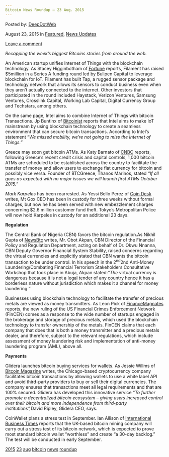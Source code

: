 ```yaml
---
Bitcoin News Roundup – 23 Aug. 2015
---
```

<article class="post-listing post-11321 post type-post status-publish format-standard has-post-thumbnail hentry  tag-2524 tag-2706 tag-aug tag-bitcoin tag-news tag-roundup">
    
<div class="post-inner">
    
    
    
<span>Posted by: <a href="https://www.deepdotweb.com/author/admin/" title="">DeepDotWeb </a></span>
    
    
<span>August 23, 2015</span>
<span>in <a href="https://www.deepdotweb.com/category/deepdot-news/" rel="category tag">Featured</a>, <a href="https://www.deepdotweb.com/category/news-updates/" rel="category tag">News Updates</a></span>
    
<span><a href="https://www.deepdotweb.com/2015/08/23/bitcoin-news-roundup-23-aug-2015/#respond">Leave a comment</a></span>
</p>        
<p><em>Recapping the week&#8217;s biggest Bitcoins stories from around the web. </em></p>
<p>An American startup unifies Internet of Things with the blockchain technology. As Stacey Higginbotham of <a href="http://fortune.com/2015/08/18/filament-blockchain-iot/">Fortune</a> reports, Filament has raised $5million in a Series A funding round led by Bullpen Capital to leverage blockchain for IoT. Filament has built Tap, a rugged sensor package and technology network that allows its sensors to conduct business even when they aren’t actually connected to the internet. Other investors that participated in the round included Haystack, Verizon Ventures, Samsung Ventures, Crosslink Capital, Working Lab Capital, Digital Currency Group and Techstars, among others.</p>
<p>On the same page, Intel aims to combine Internet of Things with bitcoin Transactions. Jp Buntinx of <a href="http://bitcoinist.net/intel-unify-internet-things-bitcoin-transactions/">Bitcoinist</a> reports that Intel aims to make IoT mainstream by using blockchain technology to create a seamless environment that can secure bitcoin transactions. According to Intel’s statement “<em>We missed mobility, we’re not going to miss the Internet of Things.”</em></p>
<p>Greece may soon get bitcoin ATMs. As Katy Barnato of <a href="http://www.cnbc.com/2015/08/19/greece-could-soon-get-1000-bitcoin-atms.html">CNBC</a> reports, following Greece’s recent credit crisis and capital controls, 1,000 bitcoin ATMs are scheduled to be established across the country to facilitate the transfer of money and allow users to exchange fiat currency for bitcoin and possibly vice versa. Founder of BTCGreece, Thanos Marinos, stated <em>“If all goes as expected with no major issues we will launch first ATMs October 2015.”</em></p>
<p><em>Mark Karpeles </em>has been rearrested. As Yessi Bello Perez of <a href="http://www.coindesk.com/former-ceo-of-bitcoin-exchange-mt-gox-re-arrested-in-japan/">Coin Desk</a> writes, Mt Gox CEO has been in custody for three weeks without formal charges, but now he has been served with new embezzlement charges concerning $2.6 million customer fund theft. Tokyo’s Metropolitan Police will now hold Karpeles in custody for an additional 23 days.</p>
<p><strong>Regulation</strong></p>
<p>The Central Bank of Nigeria (CBN) favors the bitcoin regulation.As Nikhil Gupta of <a href="http://www.newsbtc.com/2015/08/20/regulate-virtual-currency-cbn/">NewsBtc</a> writes, Mr. Obot Akpan, CBN Director of the Financial Policy and Regulation Department, acting on behalf of Dr. Okwu Nnanna, CBN Deputy Governor Financial System Stability, raised concerns regarding the virtual currencies and explicitly stated that CBN wants the bitcoin transaction to be under control. In his speech in the 2<sup>nd</sup>2nd Anti-Money Laundering/Combating Financial Terrorism Stakeholders Consultative Workshop that took place in Abuja, Akpan stated:<em>“T</em><em>he </em>virtual currency is dangerous because it is not a legal tender of any country hence it has a borderless nature without jurisdiction which makes it a channel for money laundering<em>.</em><em>”</em></p>
<p>Businesses using blockchain technology to facilitate the transfer of precious metals are viewed as money transmitters. As Leon Pick of <a href="http://www.financemagnates.com/cryptocurrency/news/fincen-precious-metals-dealers-using-the-blockchain-need-licensing/">FinanceMagnates</a> reports, the new ruling of the US Financial Crimes Enforcement Network (FinCEN) comes as a response to the wide number of startups engaged in the brokerage and storage of precious metals, which used the blockchain technology to transfer ownership of the metals. FinCEN claims that each company that does that is both a money transmitter and a precious metals dealer, and therefore, subject to the relevant regulations, which include assessment of money laundering risk and implementation of anti-money laundering program (AML), above all.</p>
<p><strong>Payments</strong></p>
<p>Glidera launches bitcoin buying services for wallets. As Jessie Willms of <a href="https://bitcoinmagazine.com/21667/glidera-launches-first-white-label-bitcoin-buying-service-wallets-merchants/">Bitcoin Magazine</a> writes, the Chicago-based cryptocurrency company facilitates bitcoin transactions by allowing wallets to use a white label API and avoid third-party providers to buy or sell their digital currencies. The company ensures that transactions meet all legal requirements and that are 100% secured. Glidera has developed this innovative service “<em>T</em><em>o further promote a decentralized bitcoin ecosystem – giving users increased control over their bitcoin and more independence from third-party institutions”,</em>David Ripley, Glidera CEO, says.</p>
<p>CoinWallet plans a stress test in September. Ian Allison of <a href="http://www.ibtimes.co.uk/coinwallet-plans-bitcoin-dust-attack-september-create-30-day-transaction-backlog-1515981">International Business Times</a> reports that the UK-based bitcoin mining company will carry out a stress test of its bitcoin network, which is expected to prove most standard bitcoin wallet “worthless” and create “a 30-day backlog.” The test will be conducted in early September.</p>
    
    
</div><!-- .entry /-->
<a href="https://www.deepdotweb.com/tag/2015/" rel="tag">2015</a> <a href="https://www.deepdotweb.com/tag/23/" rel="tag">23</a> <a href="https://www.deepdotweb.com/tag/aug/" rel="tag">aug</a> <a href="https://www.deepdotweb.com/tag/bitcoin/" rel="tag">bitcoin</a> <a href="https://www.deepdotweb.com/tag/news/" rel="tag">news</a> <a href="https://www.deepdotweb.com/tag/roundup/" rel="tag">roundup</a></span>				<span style="display:none" class="updated">2015-08-23
    
    
</div><!-- .post-inner -->
</article><!-- .post-listing -->

